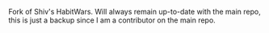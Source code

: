 Fork of Shiv's HabitWars. Will always remain up-to-date with the main repo, this is just a backup since I am a contributor on the main repo.
